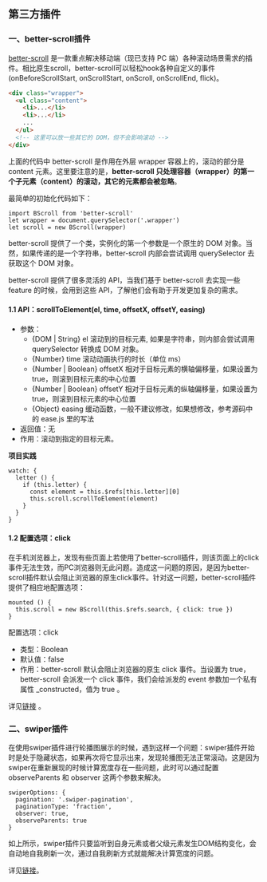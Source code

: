  
## 第三方插件

### 一、better-scroll插件

[better-scroll](https://github.com/ustbhuangyi/better-scroll/blob/master/README_zh-CN.md) 是一款重点解决移动端（现已支持 PC 端）各种滚动场景需求的插件。相比原生scroll，better-scroll可以轻松hook各种自定义的事件(onBeforeScrollStart, onScrollStart, onScroll, onScrollEnd, flick)。

```HTML
<div class="wrapper">
  <ul class="content">
    <li>...</li>
    <li>...</li>
    ...
  </ul>
  <!-- 这里可以放一些其它的 DOM，但不会影响滚动 -->
</div>
```

上面的代码中 better-scroll 是作用在外层 wrapper 容器上的，滚动的部分是 content 元素。这里要注意的是，**better-scroll 只处理容器（wrapper）的第一个子元素（content）的滚动，其它的元素都会被忽略**。

最简单的初始化代码如下：

```JS
import BScroll from 'better-scroll'
let wrapper = document.querySelector('.wrapper')
let scroll = new BScroll(wrapper)
```

better-scroll 提供了一个类，实例化的第一个参数是一个原生的 DOM 对象。当然，如果传递的是一个字符串，better-scroll 内部会尝试调用 querySelector 去获取这个 DOM 对象。

better-scroll 提供了很多灵活的 API，当我们基于 better-scroll 去实现一些 feature 的时候，会用到这些 API，了解他们会有助于开发更加复杂的需求。

#### 1.1 API：scrollToElement(el, time, offsetX, offsetY, easing)

+ 参数：
  + {DOM | String} el 滚动到的目标元素, 如果是字符串，则内部会尝试调用 querySelector 转换成 DOM 对象。
  + {Number} time 滚动动画执行的时长（单位 ms）
  + {Number | Boolean} offsetX 相对于目标元素的横轴偏移量，如果设置为 true，则滚到目标元素的中心位置
  + {Number | Boolean} offsetY 相对于目标元素的纵轴偏移量，如果设置为 true，则滚到目标元素的中心位置
  + {Object} easing 缓动函数，一般不建议修改，如果想修改，参考源码中的 ease.js 里的写法
+ 返回值：无
+ 作用：滚动到指定的目标元素。

**项目实践**

```JS
watch: {
  letter () {
    if (this.letter) {
      const element = this.$refs[this.letter][0]
      this.scroll.scrollToElement(element)
    }
  }
}
```

#### 1.2 配置选项：click

在手机浏览器上，发现有些页面上若使用了better-scroll插件，则该页面上的click事件无法生效，而PC浏览器则无此问题。造成这一问题的原因，是因为better-scroll插件默认会阻止浏览器的原生click事件。针对这一问题，better-scroll插件提供了相应地配置选项：

```JS
mounted () {
  this.scroll = new BScroll(this.$refs.search, { click: true })
}
```

配置选项：click
+ 类型：Boolean
+ 默认值：false
+ 作用：better-scroll 默认会阻止浏览器的原生 click 事件。当设置为 true，better-scroll 会派发一个 click 事件，我们会给派发的 event 参数加一个私有属性 _constructed，值为 true 。

详见[链接](https://ustbhuangyi.github.io/better-scroll/doc/zh-hans/options.html#eventpassthrough) 。

### 二、swiper插件

在使用swiper插件进行轮播图展示的时候，遇到这样一个问题：swiper插件开始时是处于隐藏状态，如果再次将它显示出来，发现轮播图无法正常滚动。这是因为swiper在重新展现的时候计算宽度存在一些问题，此时可以通过配置 observeParents 和 observer 这两个参数来解决。

```JS
swiperOptions: {
  pagination: '.swiper-pagination',
  paginationType: 'fraction',
  observer: true,
  observeParents: true
}
```

如上所示，swiper插件只要监听到自身元素或者父级元素发生DOM结构变化，会自动地自我刷新一次，通过自我刷新方式就能解决计算宽度的问题。

详见[链接](https://3.swiper.com.cn/api/Observer/2015/0308/218.html)。
